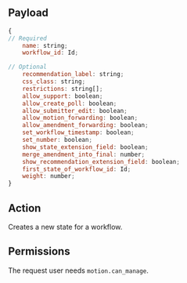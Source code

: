 ## Payload
```js
{
// Required
    name: string;
    workflow_id: Id;

// Optional
    recommendation_label: string;
    css_class: string;
    restrictions: string[];
    allow_support: boolean;
    allow_create_poll: boolean;
    allow_submitter_edit: boolean;
    allow_motion_forwarding: boolean;
    allow_amendment_forwarding: boolean;
    set_workflow_timestamp: boolean;
    set_number: boolean;
    show_state_extension_field: boolean;
    merge_amendment_into_final: number;
    show_recommendation_extension_field: boolean;
    first_state_of_workflow_id: Id;
    weight: number;
}
```

## Action
Creates a new state for a workflow.

## Permissions
The request user needs `motion.can_manage`.
